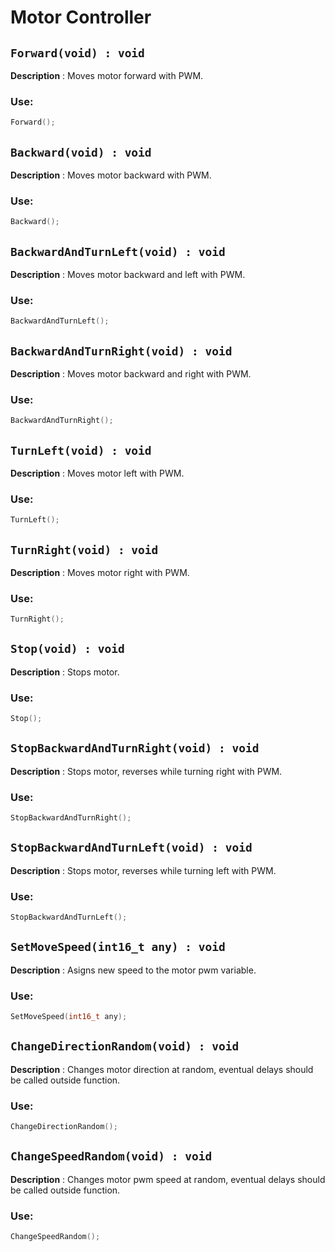 # Motor Controller

## `Forward(void) : void`

**Description** : Moves motor forward with PWM.
### Use:
```c++
Forward();
```
## `Backward(void) : void`
**Description** : Moves motor backward with PWM.
### Use:
```c++
Backward();
```
## `BackwardAndTurnLeft(void) : void`
**Description** : Moves motor backward and left with PWM.
### Use:
```c++
BackwardAndTurnLeft();
```
## `BackwardAndTurnRight(void) : void`
**Description** : Moves motor backward and right with PWM.
### Use:
```c++
BackwardAndTurnRight();
```
## `TurnLeft(void) : void`
**Description** : Moves motor left with PWM.
### Use:
```c++
TurnLeft();
```
## `TurnRight(void) : void`
**Description** : Moves motor right with PWM.
### Use:
```c++
TurnRight();
```
## `Stop(void) : void`
**Description** : Stops motor.
### Use:
```c++
Stop();
```
## `StopBackwardAndTurnRight(void) : void`
**Description** : Stops motor, reverses while turning right with PWM.
### Use:
```c++
StopBackwardAndTurnRight();
```
## `StopBackwardAndTurnLeft(void) : void`
**Description** : Stops motor, reverses while turning left with PWM.
### Use:
```c++
StopBackwardAndTurnLeft();
```
## `SetMoveSpeed(int16_t any) : void`
**Description** : Asigns new speed to the motor pwm variable.
### Use:
```c++
SetMoveSpeed(int16_t any);
```
## `ChangeDirectionRandom(void) : void`
**Description** : Changes motor direction at random, eventual delays should be called outside function.
### Use:
```c++
ChangeDirectionRandom();
```
## `ChangeSpeedRandom(void) : void`
**Description** : Changes motor pwm speed at random, eventual delays should be called outside function.
### Use:
```c++
ChangeSpeedRandom();
```
